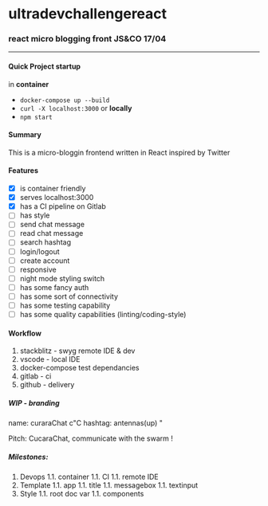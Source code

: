 # ultradevchallengereact

### react micro blogging front JS&CO 17/04
---

#### Quick Project startup
in **container**  
- `docker-compose up --build`
- `curl -X localhost:3000`
or **locally**  
- `npm start`

#### Summary
This is a micro-bloggin frontend written in React inspired by Twitter

#### Features
-[x] is container friendly
-[x] serves localhost:3000
-[x] has a CI pipeline on Gitlab
-[ ] has style
-[ ] send chat message
-[ ] read chat message
-[ ] search hashtag
-[ ] login/logout
-[ ] create account
-[ ] responsive
-[ ] night mode styling switch
-[ ] has some fancy auth
-[ ] has some sort of connectivity
-[ ] has some testing capability
-[ ] has some quality capabilities (linting/coding-style)

#### Workflow
1. stackblitz - swyg remote IDE & dev
1. vscode - local IDE
1. docker-compose test dependancies
1. gitlab - ci
1. github - delivery

##### WIP - branding
name: curaraChat c"C
hashtag: antennas(up) "

Pitch: CucaraChat, communicate with the swarm !

##### Milestones:
1. Devops
    1.1. container
    1.1. CI
    1.1. remote IDE
1. Template
    1.1. app
    1.1. title
    1.1. messagebox
    1.1. textinput
1. Style
    1.1. root doc var
    1.1. components